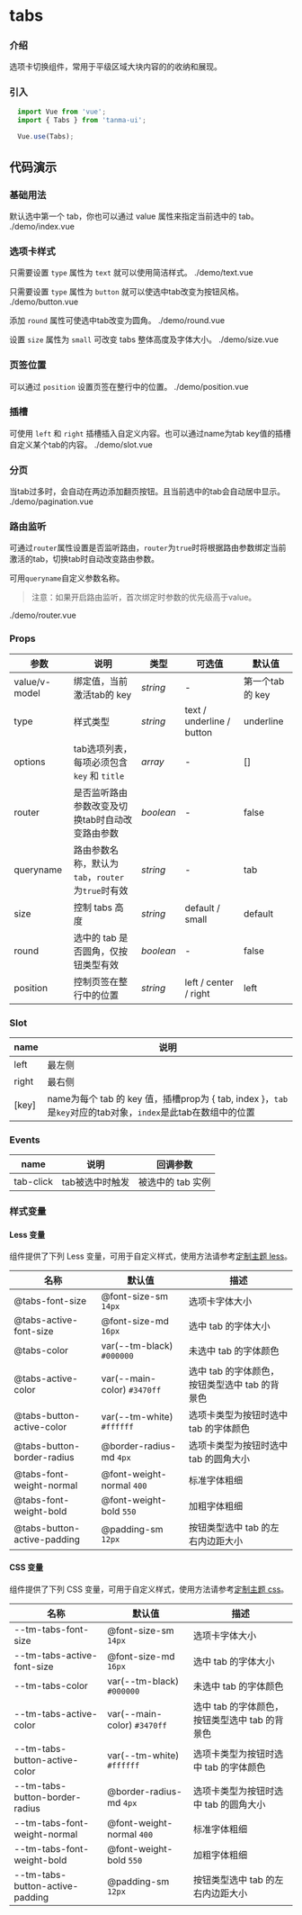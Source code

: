 # tabs

### 介绍

选项卡切换组件，常用于平级区域大块内容的的收纳和展现。

### 引入

```js
  import Vue from 'vue';
  import { Tabs } from 'tanma-ui';
  
  Vue.use(Tabs);
```

## 代码演示

### 基础用法

默认选中第一个 tab，你也可以通过 value 属性来指定当前选中的 tab。
<demo-code>./demo/index.vue</demo-code>

### 选项卡样式

只需要设置 ``type`` 属性为 ``text`` 就可以使用简洁样式。
<demo-code>./demo/text.vue</demo-code>

只需要设置 ``type`` 属性为 ``button`` 就可以使选中tab改变为按钮风格。
<demo-code>./demo/button.vue</demo-code>

添加 ``round`` 属性可使选中tab改变为圆角。
<demo-code>./demo/round.vue</demo-code>

设置 ``size`` 属性为 ``small`` 可改变 tabs 整体高度及字体大小。
<demo-code>./demo/size.vue</demo-code>

### 页签位置

可以通过 ``position`` 设置页签在整行中的位置。
<demo-code>./demo/position.vue</demo-code>

### 插槽

可使用 ``left`` 和 ``right`` 插槽插入自定义内容。也可以通过name为tab key值的插槽自定义某个tab的内容。
<demo-code>./demo/slot.vue</demo-code>

### 分页

当tab过多时，会自动在两边添加翻页按钮。且当前选中的tab会自动居中显示。
<demo-code>./demo/pagination.vue</demo-code>

### 路由监听

可通过``router``属性设置是否监听路由，``router``为``true``时将根据路由参数绑定当前激活的tab，切换tab时自动改变路由参数。

可用``queryname``自定义参数名称。

> 注意：如果开启路由监听，首次绑定时参数的优先级高于value。

<demo-code>./demo/router.vue</demo-code>


### Props

参数 | 说明 | 类型 | 可选值 | 默认值
-- | -- | -- | -- | --
value/v-model | 绑定值，当前激活tab的 key | _string_ | - | 第一个tab的 key
type | 样式类型 | _string_ | text / underline / button | underline
options | tab选项列表，每项必须包含 ``key`` 和 ``title`` | _array_ | - | []
router | 是否监听路由参数改变及切换tab时自动改变路由参数 | _boolean_ | - | false
queryname | 路由参数名称，默认为``tab``，``router``为``true``时有效 | _string_ | - | tab
size | 控制 tabs 高度 | _string_ | default / small | default
round | 选中的 tab 是否圆角，仅按钮类型有效 | _boolean_ | - | false
position | 控制页签在整行中的位置 | _string_ | left / center / right | left

### Slot

name | 说明 
-- | -- 
left | 最左侧
right | 最右侧
[key] | name为每个 tab 的 key 值，插槽prop为 { tab, index }，``tab``是``key``对应的tab对象，``index``是此tab在数组中的位置
 
### Events

name | 说明 | 回调参数
-- | -- | --
tab-click | tab被选中时触发 | 被选中的 tab 实例

### 样式变量
#### Less 变量

组件提供了下列 Less 变量，可用于自定义样式，使用方法请参考[定制主题 less](#/theme)。

名称 | 默认值 | 描述
-- | -- | --
@tabs-font-size | @font-size-sm `14px` | 选项卡字体大小
@tabs-active-font-size | @font-size-md `16px` | 选中 tab 的字体大小
@tabs-color | var(--tm-black) `#000000` | 未选中 tab 的字体颜色
@tabs-active-color | var(--main-color) `#3470ff` | 选中 tab 的字体颜色，按钮类型选中 tab 的背景色
@tabs-button-active-color | var(--tm-white) `#ffffff` | 选项卡类型为按钮时选中 tab 的字体颜色
@tabs-button-border-radius | @border-radius-md `4px` | 选项卡类型为按钮时选中 tab 的圆角大小
@tabs-font-weight-normal | @font-weight-normal `400` | 标准字体粗细
@tabs-font-weight-bold | @font-weight-bold `550` | 加粗字体粗细
@tabs-button-active-padding | @padding-sm `12px` | 按钮类型选中 tab 的左右内边距大小


#### CSS 变量

组件提供了下列 CSS 变量，可用于自定义样式，使用方法请参考[定制主题 css](#/theme2)。

名称 | 默认值 | 描述
-- | -- | --
--tm-tabs-font-size | @font-size-sm `14px` | 选项卡字体大小
--tm-tabs-active-font-size | @font-size-md `16px` | 选中 tab 的字体大小
--tm-tabs-color | var(--tm-black) `#000000` | 未选中 tab 的字体颜色
--tm-tabs-active-color | var(--main-color) `#3470ff` | 选中 tab 的字体颜色，按钮类型选中 tab 的背景色
--tm-tabs-button-active-color | var(--tm-white) `#ffffff` | 选项卡类型为按钮时选中 tab 的字体颜色
--tm-tabs-button-border-radius | @border-radius-md `4px` | 选项卡类型为按钮时选中 tab 的圆角大小
--tm-tabs-font-weight-normal | @font-weight-normal `400` | 标准字体粗细
--tm-tabs-font-weight-bold | @font-weight-bold `550` | 加粗字体粗细
--tm-tabs-button-active-padding | @padding-sm `12px` | 按钮类型选中 tab 的左右内边距大小